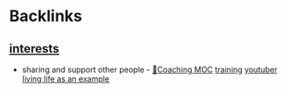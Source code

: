 
# Backlinks
## [interests](<interests.md>)
- sharing and support other people - [🧭Coaching MOC](<🧭Coaching MOC.md>) [training](<training.md>) [youtuber](<youtuber.md>) [living life as an example](<living life as an example.md>)


